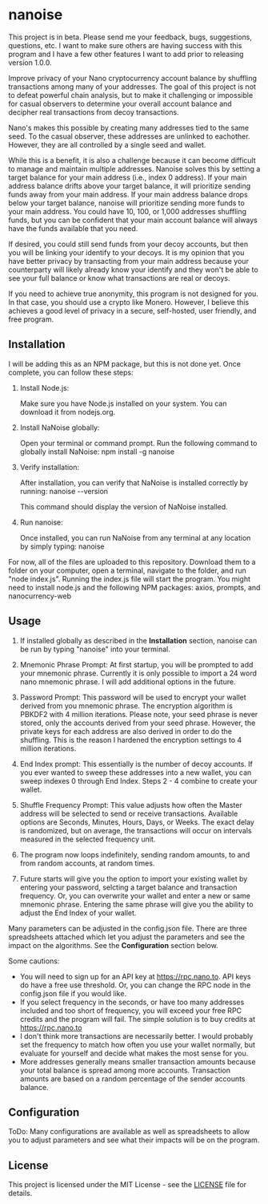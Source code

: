 # nanoise

This project is in beta. Please send me your feedback, bugs, suggestions, questions, etc. I want to make sure others are having success with this program and I have a few other features I want to add prior to releasing version 1.0.0.

Improve privacy of your Nano cryptocurrency account balance by shuffling transactions among many of your addresses. The goal of this project is not to defeat powerful chain analysis, but to make it challenging or impossible for casual observers to determine your overall account balance and decipher real transactions from decoy transactions.

Nano's makes this possible by creating many addresses tied to the same seed. To the casual observer, these addresses are unlinked to eachother. However, they are all controlled by a single seed and wallet.

While this is a benefit, it is also a challenge because it can become difficult to manage and maintain multiple addresses. Nanoise solves this by setting a target balance for your main address (i.e., index 0 address). If your main address balance drifts above your target balance, it will prioritize sending funds away from your main address. If your main address balance drops below your target balance, nanoise will prioritize sending more funds to your main address. You could have 10, 100, or 1,000 addresses shuffling funds, but you can be confident that your main account balance will always have the funds available that you need.

If desired, you could still send funds from your decoy accounts, but then you will be linking your identify to your decoys. It is my opinion that you have better privacy by transacting from your main address because your counterparty will likely already know your identify and they won't be able to see your full balance or know what transactions are real or decoys.

If you need to achieve true anonymity, this program is not designed for you. In that case, you should use a crypto like Monero. However, I believe this achieves a good level of privacy in a secure, self-hosted, user friendly, and free program.

## Installation

I will be adding this as an NPM package, but this is not done yet. Once complete, you can follow these steps:

1. Install Node.js:

    Make sure you have Node.js installed on your system. You can download it from nodejs.org.

2. Install NaNoise globally:

    Open your terminal or command prompt.
    Run the following command to globally install NaNoise:
    npm install -g nanoise

3. Verify installation:

    After installation, you can verify that NaNoise is installed correctly by running:
    nanoise --version

    This command should display the version of NaNoise installed.

4. Run nanoise:

    Once installed, you can run NaNoise from any terminal at any location by simply typing:
    nanoise

For now, all of the files are uploaded to this repository. Download them to a folder on your computer, open a terminal, navigate to the folder, and run "node index.js". Running the index.js file will start the program. You might need to install node.js and the following NPM packages: axios, prompts, and nanocurrency-web

## Usage

1. If installed globally as described in the **Installation** section, nanoise can be run by typing "nanoise" into your terminal.

2. Mnemonic Phrase Prompt: At first startup, you will be prompted to add your mnemonic phrase. Currently it is only possible to import a 24 word nano mnemonic phrase. I will add additional options in the future.

3. Password Prompt: This password will be used to encrypt your wallet derived from you mnemonic phrase. The encryption algorithm is PBKDF2 with 4 million iterations. Please note, your seed phrase is never stored, only the accounts derived from your seed phrase. However, the private keys for each address are also derived in order to do the shuffling. This is the reason I hardened the encryption settings to 4 million iterations.

4. End Index prompt: This essentially is the number of decoy accounts. If you ever wanted to sweep these addresses into a new wallet, you can sweep indexes 0 through End Index. Steps 2 - 4 combine to create your wallet.

5. Shuffle Frequency Prompt: This value adjusts how often the Master address will be selected to send or receive transactions. Available options are Seconds, Minutes, Hours, Days, or Weeks. The exact delay is randomized, but on average, the transactions will occur on intervals measured in the selected frequency unit.

6. The program now loops indefinitely, sending random amounts, to and from random accounts, at random times.

7. Future starts will give you the option to import your existing wallet by entering your password, selcting a target balance and transaction frequency. Or, you can overwrite your wallet and enter a new or same mnemonic phrase. Entering the same phrase will give you the ability to adjust the End Index of your wallet.

Many parameters can be adjusted in the config.json file. There are three spreadsheets attached which let you adjust the parameters and see the impact on the algorithms. See the **Configuration** section below.

Some cautions:

- You will need to sign up for an API key at <https://rpc.nano.to>. API keys do have a free use threshold. Or, you can change the RPC node in the config.json file if you would like.
- If you select frequency in the seconds, or have too many addresses included and too short of frequency, you will exceed your free RPC credits and the program will fail. The simple solution is to buy credits at <https://rpc.nano.to>
- I don't think more transactions are necessarily better. I would probably set the frequency to match how often you use your wallet normally, but evaluate for yourself and decide what makes the most sense for you.
- More addresses generally means smaller transaction amounts because your total balance is spread among more accounts. Transaction amounts are based on a random percentage of the sender accounts balance.

## Configuration

ToDo: Many configurations are available as well as spreadsheets to allow you to adjust parameters and see what their impacts will be on the program.

## License

This project is licensed under the MIT License - see the [LICENSE](LICENSE) file for details.
